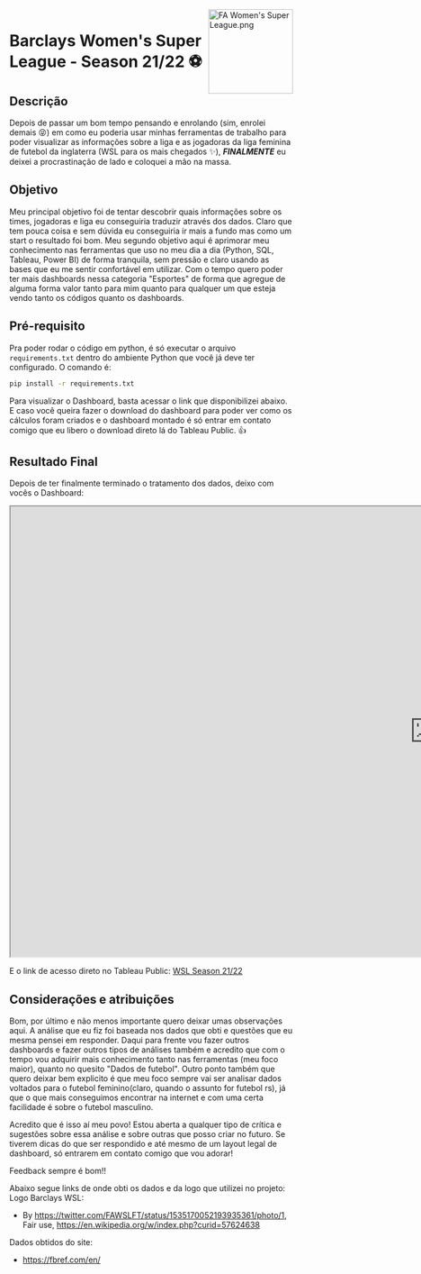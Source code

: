 <a href="https://en.wikipedia.org/wiki/File:FA_Women%27s_Super_League.png#/media/File:FA_Women's_Super_League.png">
    <img src="https://upload.wikimedia.org/wikipedia/en/4/4f/FA_Women%27s_Super_League.png" alt="FA Women's Super League.png" align="right" height="150" />
</a>

Barclays Women's Super League - Season 21/22 :soccer:
===

Descrição
---
Depois de passar um bom tempo pensando e enrolando (sim, enrolei demais :stuck_out_tongue_closed_eyes:) em como eu poderia usar minhas ferramentas de trabalho para poder visualizar as informações sobre a liga e as jogadoras da liga feminina de futebol da inglaterra (WSL para os mais chegados :sparkles:), ***FINALMENTE*** eu deixei a procrastinação de lado e coloquei a mão na massa.


Objetivo
---
Meu principal objetivo foi de tentar descobrir quais informações sobre os times, jogadoras e liga eu conseguiria traduzir através dos dados. Claro que tem pouca coisa e sem dúvida eu conseguiria ir mais a fundo mas como um start o resultado foi bom.
Meu segundo objetivo aqui é aprimorar meu conhecimento nas ferramentas que uso no meu dia a dia (Python, SQL, Tableau, Power BI) de forma tranquila, sem pressão e claro usando as bases que eu me sentir confortável em utilizar.
Com o tempo quero poder ter mais dashboards nessa categoria "Esportes" de forma que agregue de alguma forma valor tanto para mim quanto para qualquer um que esteja vendo tanto os códigos quanto os dashboards.

Pré-requisito
---
Pra poder rodar o código em python, é só executar o arquivo `requirements.txt` dentro do ambiente Python que você já deve ter configurado. O comando é:

```sh
pip install -r requirements.txt
```

Para visualizar o Dashboard, basta acessar o link que disponibilizei abaixo. E caso você queira fazer o download do dashboard para poder ver como os cálculos foram criados e o dashboard montado é só entrar em contato comigo que eu libero o download direto lá do Tableau Public. :thumbsup:

Resultado Final
---
Depois de ter finalmente terminado o tratamento dos dados, deixo com vocês o Dashboard:

<a><iframe src="https://public.tableau.com/views/wsl_21-22/Dashboard1?:showVizHome=no&:embed=true" width="1500" height="800"></iframe>
</a>


E o link de acesso direto no Tableau Public: [WSL Season 21/22](https://public.tableau.com/views/wsl_21-22/Dashboard1?:language=pt-BR&:display_count=n&:origin=viz_share_link)


Considerações e atribuições
---

Bom, por último e não menos importante quero deixar umas observações aqui.
A análise que eu fiz foi baseada nos dados que obti e questões que eu mesma pensei em responder. Daqui para frente vou fazer outros dashboards e fazer outros tipos de análises também e acredito que com o tempo vou adquirir mais conhecimento tanto nas ferramentas (meu foco maior), quanto no quesito "Dados de futebol".
Outro ponto também que quero deixar bem explicito é que meu foco sempre vai ser analisar dados voltados para o futebol feminino(claro, quando o assunto for futebol rs), já que o que mais conseguimos encontrar na internet e com uma certa facilidade é sobre o futebol masculino. 

Acredito que é isso aí meu povo!
Estou aberta a qualquer tipo de crítica e sugestões sobre essa análise e sobre outras que posso criar no futuro. Se tiverem dicas do que ser respondido e até mesmo de um layout legal de dashboard, só entrarem em contato comigo que vou adorar!

Feedback sempre é bom!!

Abaixo segue links de onde obti os dados e da logo que utilizei no projeto:
Logo Barclays WSL: 
- By https://twitter.com/FAWSLFT/status/1535170052193935361/photo/1, Fair use, https://en.wikipedia.org/w/index.php?curid=57624638

Dados obtidos do site: 
- https://fbref.com/en/
